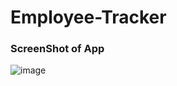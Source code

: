 # Employee-Tracker

### ScreenShot of App
![image](https://user-images.githubusercontent.com/41960292/118882793-8e918600-b8c2-11eb-9719-2db2bd42ee88.png)
